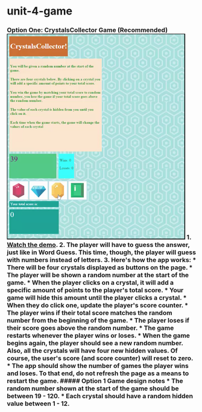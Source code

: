 # unit-4-game
### Option One: CrystalsCollector Game (Recommended)  ![Crystal Collector](Images/1-CrystalCollector.jpg)  1. [Watch the demo](https://youtu.be/yNI0l2FMeCk).  2. The player will have to guess the answer, just like in Word Guess. This time, though, the player will guess with numbers instead of letters.   3. Here's how the app works:     * There will be four crystals displayed as buttons on the page.     * The player will be shown a random number at the start of the game.     * When the player clicks on a crystal, it will add a specific amount of points to the player's total score.        * Your game will hide this amount until the player clicks a crystal.      * When they do click one, update the player's score counter.     * The player wins if their total score matches the random number from the beginning of the game.     * The player loses if their score goes above the random number.     * The game restarts whenever the player wins or loses.       * When the game begins again, the player should see a new random number. Also, all the crystals will have four new hidden values. Of course, the user's score (and score counter) will reset to zero.     * The app should show the number of games the player wins and loses. To that end, do not refresh the page as a means to restart the game.  ##### Option 1 Game design notes  * The random number shown at the start of the game should be between 19 - 120.  * Each crystal should have a random hidden value between 1 - 12.
